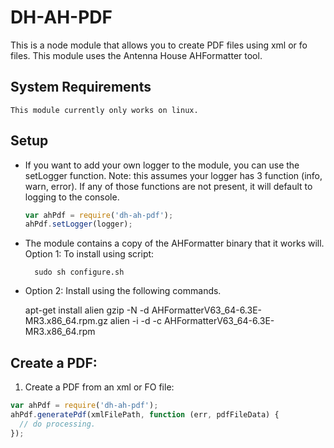 # DH-AH-PDF

This is a node module that allows you to create PDF files using xml or fo files.
This module uses the Antenna House AHFormatter tool.

## System Requirements

    This module currently only works on linux.

## Setup

- If you want to add your own logger to the module, you can use the setLogger function. Note: this assumes your logger has 3 function (info, warn, error). If any of those functions are not present, it will default to logging to the console.

  ```javascript
  var ahPdf = require('dh-ah-pdf');
  ahPdf.setLogger(logger);
  ```

- The module contains a copy of the AHFormatter binary that it works will. Option 1: To install using script:

        sudo sh configure.sh

- Option 2: Install using the following commands.

    apt-get install alien
    gzip -N -d AHFormatterV63_64-6.3E-MR3.x86_64.rpm.gz
    alien -i -d -c AHFormatterV63_64-6.3E-MR3.x86_64.rpm

## Create a PDF:

1) Create a PDF from an xml or FO file:

```javascript
var ahPdf = require('dh-ah-pdf');
ahPdf.generatePdf(xmlFilePath, function (err, pdfFileData) {
  // do processing.
});
```